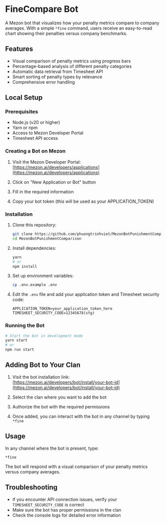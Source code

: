 # FineCompare Bot

A Mezon bot that visualizes how your penalty metrics compare to company averages. With a simple `*fine` command, users receive an easy-to-read chart showing their penalties versus company benchmarks.

## Features

- Visual comparison of penalty metrics using progress bars
- Percentage-based analysis of different penalty categories
- Automatic data retrieval from Timesheet API
- Smart sorting of penalty types by relevance
- Comprehensive error handling

## Local Setup

### Prerequisites

- Node.js (v20 or higher)
- Yarn or npm
- Access to Mezon Developer Portal
- Timesheet API access

### Creating a Bot on Mezon

1. Visit the Mezon Developer Portal: [https://mezon.ai/developers/applications](https://mezon.ai/developers/applications)

2. Click on "New Application or Bot" button

3. Fill in the required information

4. Copy your bot token (this will be used as your APPLICATION_TOKEN)

### Installation

1. Clone this repository:
   ```bash
   git clone https://github.com/phuongtrinhviet/MezonBotPunishmentComparison.git
   cd MezonBotPunishmentComparison
   ```

2. Install dependencies:
   ```bash
   yarn
   # or
   npm install
   ```

3. Set up environment variables:
   ```bash
   cp .env.example .env
   ```

4. Edit the `.env` file and add your application token and Timesheet security code:
   ```
   APPLICATION_TOKEN=your_application_token_here
   TIMESHEET_SECURITY_CODE=12345678(stg)
   ```

### Running the Bot

```bash
# Start the bot in development mode
yarn start
# or
npm run start
```

## Adding Bot to Your Clan

1. Visit the bot installation link: [https://mezon.ai/developers/bot/install/your-bot-id](https://mezon.ai/developers/bot/install/your-bot-id)

2. Select the clan where you want to add the bot

3. Authorize the bot with the required permissions

4. Once added, you can interact with the bot in any channel by typing `*fine`

## Usage

In any channel where the bot is present, type:
```
*fine
```

The bot will respond with a visual comparison of your penalty metrics versus company averages.

## Troubleshooting

- If you encounter API connection issues, verify your `TIMESHEET_SECURITY_CODE` is correct
- Make sure the bot has proper permissions in the clan
- Check the console logs for detailed error information
